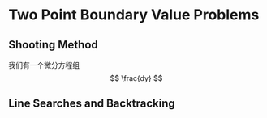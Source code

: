 # Two Point Boundary Value Problems

## Shooting Method
我们有一个微分方程组
$$
\frac{dy}
$$
## Line Searches and Backtracking

<!--stackedit_data:
eyJoaXN0b3J5IjpbNDk2NjUzMzgyLC0xMjQ4NDY2MDk1LC0yMD
g4NzQ2NjEyXX0=
-->